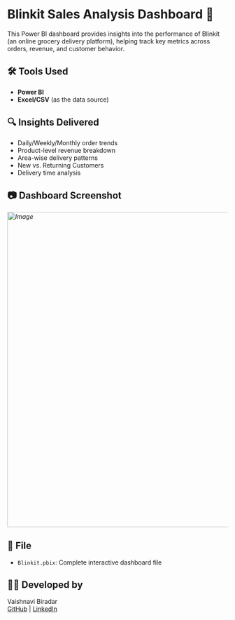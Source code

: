 # Blinkit Sales Analysis Dashboard 🛒

This Power BI dashboard provides insights into the performance of Blinkit (an online grocery delivery platform), helping track key metrics across orders, revenue, and customer behavior.

## 🛠️ Tools Used
- **Power BI**
- **Excel/CSV** (as the data source)

## 🔍 Insights Delivered
- Daily/Weekly/Monthly order trends
- Product-level revenue breakdown
- Area-wise delivery patterns
- New vs. Returning Customers
- Delivery time analysis

## 📷 Dashboard Screenshot
*<img width="1286" height="719" alt="Image" src="https://github.com/user-attachments/assets/2b79a0bf-5df1-4b50-90d3-335f74f7fe4b" />*

## 📁 File
- `Blinkit.pbix`: Complete interactive dashboard file

## 🙋‍♀️ Developed by
Vaishnavi Biradar  
[GitHub](https://github.com/VaishnaviBiradar942) | [LinkedIn](https://www.linkedin.com/in/vaishnavibiradar942)
